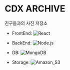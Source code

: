 # CDX ARCHIVE

친구들과의 사진 저장소

- FrontEnd: ![React](https://img.shields.io/badge/React-61DAFB?style=flat&logo=React&logoColor=white)

- BackEnd: ![Node.js](https://img.shields.io/badge/Node.js-339933?style=flat&logo=Node.js&logoColor=white)

- DB: ![MongoDB](https://img.shields.io/badge/MongoDB-47A248?style=flat&logo=mongodb&logoColor=white)

- Storage: ![Amazon_S3](https://img.shields.io/badge/Amazon_S3-569A31?style=flat&logo=amazons3&logoColor=white)
